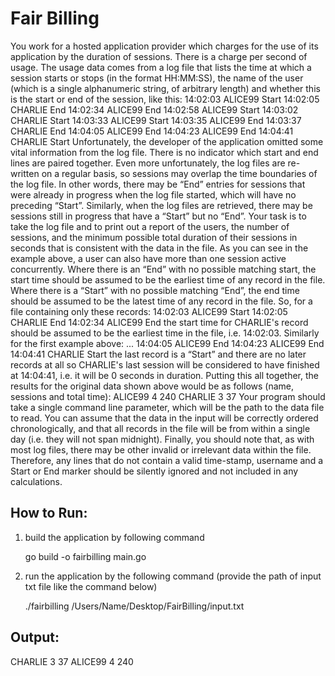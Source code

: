 # Fair Billing

You work for a hosted application provider which charges for the use of its application by the duration of sessions. There is a charge per second of usage. The usage data comes from a log file that lists the time at which a session starts or stops (in the format HH:MM:SS), the name of the user (which is a single alphanumeric string, of arbitrary length) and whether this is the start or end of the session, like this: 
14:02:03 ALICE99 Start 
14:02:05 CHARLIE End 
14:02:34 ALICE99 End 
14:02:58 ALICE99 Start 
14:03:02 CHARLIE Start 
14:03:33 ALICE99 Start 
14:03:35 ALICE99 End 
14:03:37 CHARLIE End 
14:04:05 ALICE99 End 
14:04:23 ALICE99 End 
14:04:41 CHARLIE Start 
Unfortunately, the developer of the application omitted some vital information from the log file. There is no indicator which start and end lines are paired together. Even more unfortunately, the log files are re-written on a regular basis, so sessions may overlap the time boundaries of the log file. In other words, there may be “End” entries for sessions that were already in progress when the log file started, which will have no preceding “Start”. Similarly, when the log files are retrieved, there may be sessions still in progress that have a “Start” but no “End”. 
Your task is to take the log file and to print out a report of the users, the number of sessions, and the minimum possible total duration of their sessions in seconds that is consistent with the data in the file. As you can see in the example above, a user can also have more than one session active concurrently. Where there is an “End” with no possible matching start, the start time should be assumed to be the earliest time of any record in the file. Where there is a “Start” with no possible matching “End”, the end time should be assumed to be the latest time of any record in the file. So, for a file containing only these records: 
14:02:03 ALICE99 Start 
14:02:05 CHARLIE End 
14:02:34 ALICE99 End 
the start time for CHARLIE's record should be assumed to be the earliest time in the file, i.e. 14:02:03. Similarly for the first example above: 
... 
14:04:05 ALICE99 End 
14:04:23 ALICE99 End 
14:04:41 CHARLIE Start 
the last record is a “Start” and there are no later records at all so CHARLIE's last session will be considered to have finished at 14:04:41, i.e. it will be 0 seconds in duration. 
Putting this all together, the results for the original data shown above would be as follows (name, sessions and total time): 
ALICE99 4 240 
CHARLIE 3 37 
Your program should take a single command line parameter, which will be the path to the data file to read. You can assume that the data in the input will be correctly ordered chronologically, and that all records in the file will be from within a single day (i.e. they will not span midnight). 
Finally, you should note that, as with most log files, there may be other invalid or irrelevant data within the file. Therefore, any lines that do not contain a valid time-stamp, username and a Start or End marker should be silently ignored and not included in any calculations.


How to Run:
-----------------

1. build the application by following command

	go build -o fairbilling main.go

2. run the application by the following command (provide the path of input txt file like the command below)

	./fairbilling /Users/Name/Desktop/FairBilling/input.txt



Output:
-----------------
CHARLIE 3 37 
ALICE99 4 240 
